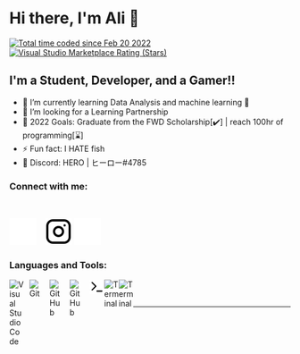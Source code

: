 # Hi there, I'm Ali 👋 

<a href="https://wakatime.com/@4995feca-55c0-4abe-a4ea-8e01489936d0"><img src="https://wakatime.com/badge/user/4995feca-55c0-4abe-a4ea-8e01489936d0.svg" alt="Total time coded since Feb 20 2022" /></a>
[![Visual Studio Marketplace Rating (Stars)](https://img.shields.io/website?down_color=lightgrey&down_message=offline&label=portfolio&up_color=blue&up_message=online&url=https%3A%2F%2Faliradwan.netlify.app%2F)](https://aliradwan.netlify.app/)



## I'm a Student, Developer, and a Gamer!!

- 🌱 I’m currently learning Data Analysis and machine learning 🤖
- 👯 I’m looking for a Learning Partnership
- 🥅 2022 Goals: Graduate from the FWD Scholarship[✔️] | reach 100hr of programming[⌛]
- ⚡ Fun fact: I HATE fish
- 👾 Discord: HERO | ヒーロー#4785


### Connect with me:

&nbsp;&nbsp;
<!-- [![website](./img/linkedin-light.svg)](https://www.linkedin.com/in/ali-m-radwan/) -->
[![website](./img/linkedin-dark.svg)](https://www.linkedin.com/in/ali-m-radwan/)
&nbsp;&nbsp;
[![website](./img/instagram-light.svg)](https://instagram.com/codeSTACKr#gh-light-mode-only)
[![website](./img/instagram-dark.svg)](https://www.instagram.com/Ali_Moustafa_Radwan/)

### Languages and Tools:

[<img align="left" alt="Visual Studio Code" width="26px" src="https://cdn.jsdelivr.net/gh/devicons/devicon/icons/vscode/vscode-original.svg" style="padding-right:10px;" />][webdevplaylist]
[<img align="left" alt="Git" width="26px" src="https://cdn.jsdelivr.net/gh/devicons/devicon/icons/git/git-original.svg" style="padding-right:10px;" />][webdevplaylist]
[<img align="left" alt="GitHub" width="26px" src="https://user-images.githubusercontent.com/3369400/139447912-e0f43f33-6d9f-45f8-be46-2df5bbc91289.png" style="padding-right:10px;" />][webdevplaylist]
[<img align="left" alt="GitHub" width="26px" src="https://user-images.githubusercontent.com/3369400/139448065-39a229ba-4b06-434b-bc67-616e2ed80c8f.png" style="padding-right:10px;" />](https://www.youtube.com/playlist?list=PLkwxH9e_vrAJ0WbEsFA9W3I1W-g_BTsbt#gh-light-mode-only)
[<img align="left" alt="Terminal" width="26px" src="./img/terminal-light.svg" />](https://www.youtube.com/playlist?list=PLkwxH9e_vrAJ0WbEsFA9W3I1W-g_BTsbt#gh-light-mode-only)
[<img align="left" alt="Terminal" width="26px" src="https://cdn.jsdelivr.net/gh/devicons/devicon/icons/python/python-original.svg" />](https://www.python.org/)
[<img align="left" alt="Terminal" width="26px" src="https://cdn.jsdelivr.net/gh/devicons/devicon/icons/mysql/mysql-original.svg" />](#)

<br />
<br />

---


[instagram]: #
[linkedin]: #
[webdevplaylist]: #
